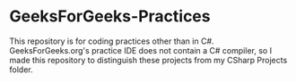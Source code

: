 # GeeksForGeeks-Practices
This repository is for coding practices other than in C#.
GeeksForGeeks.org's practice IDE does not contain a C# compiler, so I made this repository to distinguish these projects from my CSharp Projects folder.
